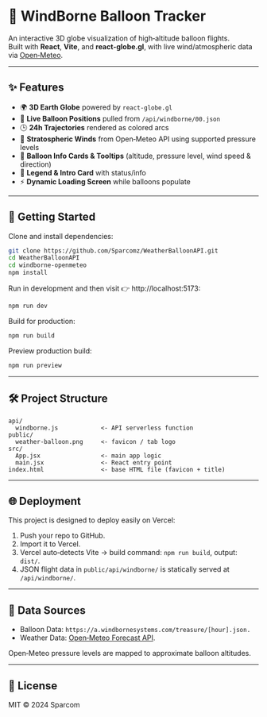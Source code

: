 # 🎈 WindBorne Balloon Tracker

An interactive 3D globe visualization of high‑altitude balloon flights.  
Built with **React**, **Vite**, and **react-globe.gl**, with live wind/atmospheric data via [Open‑Meteo](https://open-meteo.com/).

---

## ✨ Features

- 🌍 **3D Earth Globe** powered by `react-globe.gl`
- 📡 **Live Balloon Positions** pulled from `/api/windborne/00.json`
- 🕒 **24h Trajectories** rendered as colored arcs
- 💨 **Stratospheric Winds** from Open‑Meteo API using supported pressure levels
- 📑 **Balloon Info Cards & Tooltips** (altitude, pressure level, wind speed & direction)
- 🎨 **Legend & Intro Card** with status/info
- ⚡ **Dynamic Loading Screen** while balloons populate

---

## 🚀 Getting Started

Clone and install dependencies:

```bash
git clone https://github.com/Sparcomz/WeatherBalloonAPI.git
cd WeatherBalloonAPI
cd windborne-openmeteo
npm install
```

Run in development and then visit 👉 http://localhost:5173:

```bash
npm run dev
```

Build for production:

```bash
npm run build
```
Preview production build:

```bash
npm run preview
```

---

## 🛠 Project Structure

```
api/
  windborne.js            <- API serverless function
public/
  weather-balloon.png     <- favicon / tab logo
src/
  App.jsx                 <- main app logic
  main.jsx                <- React entry point
index.html                <- base HTML file (favicon + title)
```

---

## 🌐 Deployment

This project is designed to deploy easily on Vercel:

1. Push your repo to GitHub.
2. Import it to Vercel.
3. Vercel auto‑detects Vite → build command: `npm run build`, output: `dist/`.
4. JSON flight data in `public/api/windborne/` is statically served at `/api/windborne/`.

---

## 📡 Data Sources

- Balloon Data: `https://a.windbornesystems.com/treasure/[hour].json.`
- Weather Data: [Open‑Meteo Forecast API](https://open-meteo.com/).

Open‑Meteo pressure levels are mapped to approximate balloon altitudes.

---

## 📃 License

MIT © 2024 Sparcom
